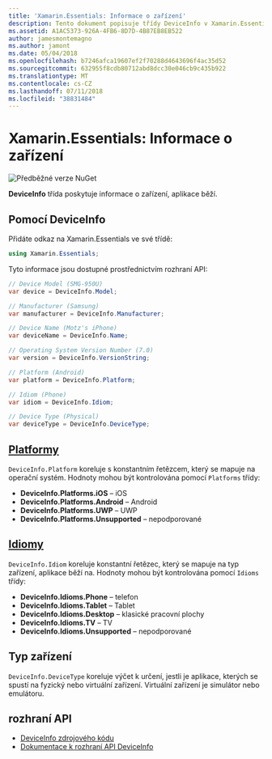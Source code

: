 ```yaml
---
title: 'Xamarin.Essentials: Informace o zařízení'
description: Tento dokument popisuje třídy DeviceInfo v Xamarin.Essentials, který poskytuje informace o zařízení, že aplikace běží.
ms.assetid: A1AC5373-926A-4FB6-8D7D-4B87EB8EB522
author: jamesmontemagno
ms.author: jamont
ms.date: 05/04/2018
ms.openlocfilehash: b7246afca19607ef2f70288d4643696f4ac35d52
ms.sourcegitcommit: 632955f8cdb80712abd8dcc30e046cb9c435b922
ms.translationtype: MT
ms.contentlocale: cs-CZ
ms.lasthandoff: 07/11/2018
ms.locfileid: "38831484"
---
```

# <a name="xamarinessentials-device-information"></a>Xamarin.Essentials: Informace o zařízení

![Předběžné verze NuGet](~/media/shared/pre-release.png)

**DeviceInfo** třída poskytuje informace o zařízení, aplikace běží.

## <a name="using-deviceinfo"></a>Pomocí DeviceInfo

Přidáte odkaz na Xamarin.Essentials ve své třídě:

```csharp
using Xamarin.Essentials;
```

Tyto informace jsou dostupné prostřednictvím rozhraní API:

```csharp
// Device Model (SMG-950U)
var device = DeviceInfo.Model;

// Manufacturer (Samsung)
var manufacturer = DeviceInfo.Manufacturer;

// Device Name (Motz's iPhone)
var deviceName = DeviceInfo.Name;

// Operating System Version Number (7.0)
var version = DeviceInfo.VersionString;

// Platform (Android)
var platform = DeviceInfo.Platform;

// Idiom (Phone)
var idiom = DeviceInfo.Idiom;

// Device Type (Physical)
var deviceType = DeviceInfo.DeviceType;
```

## <a name="platformsxrefxamarinessentialsdeviceinfoplatforms"></a>[Platformy](xref:Xamarin.Essentials.DeviceInfo.Platforms)

`DeviceInfo.Platform` koreluje s konstantním řetězcem, který se mapuje na operační systém. Hodnoty mohou být kontrolována pomocí `Platforms` třídy:

- **DeviceInfo.Platforms.iOS** – iOS
- **DeviceInfo.Platforms.Android** – Android
- **DeviceInfo.Platforms.UWP** – UWP
- **DeviceInfo.Platforms.Unsupported** – nepodporované

## <a name="idiomsxrefxamarinessentialsdeviceinfoidioms"></a>[Idiomy](xref:Xamarin.Essentials.DeviceInfo.Idioms)

`DeviceInfo.Idiom` koreluje konstantní řetězec, který se mapuje na typ zařízení, aplikace běží na. Hodnoty mohou být kontrolována pomocí `Idioms` třídy:

- **DeviceInfo.Idioms.Phone** – telefon
- **DeviceInfo.Idioms.Tablet** – Tablet
- **DeviceInfo.Idioms.Desktop** – klasické pracovní plochy
- **DeviceInfo.Idioms.TV** – TV
- **DeviceInfo.Idioms.Unsupported** – nepodporované

## <a name="device-type"></a>Typ zařízení

`DeviceInfo.DeviceType` koreluje výčet k určení, jestli je aplikace, kterých se spustí na fyzický nebo virtuální zařízení. Virtuální zařízení je simulátor nebo emulátoru.

## <a name="api"></a>rozhraní API

- [DeviceInfo zdrojového kódu](https://github.com/xamarin/Essentials/tree/master/Xamarin.Essentials/DeviceInfo)
- [Dokumentace k rozhraní API DeviceInfo](xref:Xamarin.Essentials.DeviceInfo)
